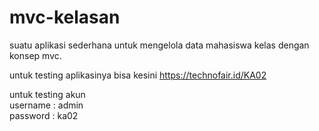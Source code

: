 # mvc-kelasan

suatu aplikasi sederhana untuk mengelola data mahasiswa kelas dengan konsep mvc.

untuk testing aplikasinya bisa kesini https://technofair.id/KA02

untuk testing akun <br>
username : admin <br>
password : ka02
